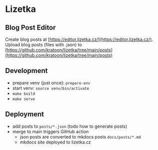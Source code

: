 # Lizetka

## Blog Post Editor

Create blog posts at [https://editor.lizetka.cz/](https://editor.lizetka.cz/).
Upload blog posts (files with .json) to [https://github.com/kratoon/lizetka/tree/main/posts](https://github.com/kratoon/lizetka/tree/main/posts)

## Development

- prepare venv (just once): `prepare-env`
- start venv: `source venv/bin/activate`
- `make build`
- `make serve`

## Deployment

- add posts to `posts/*.json` (todo how to generate posts)
- merge to main triggers GitHub action
    - json posts are converted to mkdocs posts `docs/posts/*.md`
    - mkdocs site deployed to lizetka.cz 
 